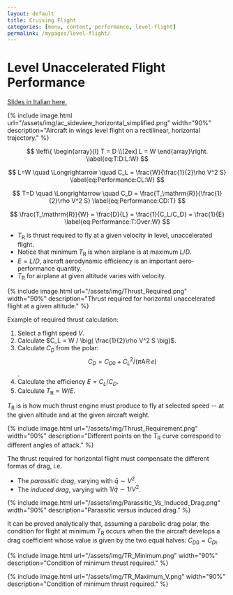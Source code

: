 ```yaml
---
layout: default
title: Cruising Flight
categories: [menu, content, performance, level-flight]
permalink: /mypages/level-flight/
---
```


# Level Unaccelerated Flight Performance

<p><a href="{{ site.url }}/assets/Volo_Livellato.pdf">Slides in Italian here.</a></p>

{% include image.html
  url="/assets/img/ac_sideview_horizontal_simplified.png"
  width="90%"
  description="Aircraft in wings level flight on a rectilinear, horizontal trajectory."
  %}

$$
\left\{
  \begin{array}{l}
  T = D \\[2ex]
  L = W
  \end{array}\right.
\label{eq:T:D:L:W}
$$

$$
L=W \quad \Longrightarrow \quad C_L = \frac{W}{\frac{1}{2}\rho V^2 S}
\label{eq:Performance:CL:W}
$$

$$
T=D \quad \Longrightarrow \quad C_D = \frac{T_\mathrm{R}}{\frac{1}{2}\rho V^2 S}
\label{eq:Performance:CD:T}
$$

$$
\frac{T_\mathrm{R}}{W} = \frac{D}{L} = \frac{1}{C_L/C_D} = \frac{1}{E}
\label{eq:Performance:T:Over:W}
$$

- $T_\mathrm{R}$ is thrust required to fly at a given velocity in level, unaccelerated flight.
- Notice that minimum $T_\mathrm{R}$ is when airplane is at maximum $L/D$.
- $E=L/D$, aircraft aerodynamic efficiency is an important aero-performance quantity.
- $T_\mathrm{R}$ for airplane at given altitude varies with velocity.

{% include image.html
  url="/assets/img/Thrust_Required.png"
  width="90%"
  description="Thrust required for horizontal unaccelerated flight at a given altitude."
  %}

Example of required thrust calculation:

1. Select a flight speed $V$.
2. Calculate $C_L = W / \big( \frac{1}{2}\rho V^2 S \big)$.
3. Calculate $C_D$ from the polar: $$C_D = C_{D0} + C_L^2/\big( \pi \mathrm{A\!R} \, e \big)$$.
4. Calculate the efficiency $E = C_L/C_D$.
5. Calculate $T_\mathrm{R} = W/E$.

$T_\mathrm{R}$ is is how much thrust engine must produce to fly at selected speed -- at the given altitude
and at the given aircraft weight.

{% include image.html
  url="/assets/img/Thrust_Requirement.png"
  width="90%"
  description="Different points on the $T_\mathrm{R}$ curve correspond to different angles of attack."
  %}

The thrust required for horizontal flight must compensate the different formas of drag, i.e.

- The *parassitic drag*, varying with $\bar{q} \sim V^2$.
- The *induced drag*, varying with $1/\bar{q} \sim 1/V^2$.


{% include image.html
  url="/assets/img/Parassitic_Vs_Induced_Drag.png"
  width="90%"
  description="Parassitic versus induced drag."
  %}

It can be proved analytically that, assuming a parabolic drag polar, the condition for flight at
 minimum $T_\mathrm{R}$ occurs when the the aircraft develops a drag coefficient whose value is given by the
 two equal halves: $C_{D0} = C_{D\mathrm{i}}$.

{% include image.html
  url="/assets/img/TR_Minimum.png"
  width="90%"
  description="Condition of minimum thrust required."
  %}

{% include image.html
  url="/assets/img/TR_Maximum_V.png"
  width="90%"
  description="Condition of minimum thrust required."
  %}
